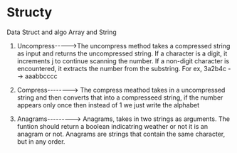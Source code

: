 # Structy

Data Struct and algo
Array and String

1. Uncompress----->The uncompress method takes a compressed string as input and returns the uncompressed string. If a character is a digit, it increments j to continue scanning the number. If a non-digit character is encountered, it extracts the number from the substring. For ex, 3a2b4c --> aaabbcccc

2) Compress--------> The compress meathod takes in a uncompressed string and then converts that into a compresseed string, if the number appears only once then instead of 1 we just write the alphabet

3) Anagrams---------> Anagrams, takes in two strings as arguments. The funtion should return a boolean indicatring weather or not it is an anagram or not. Anagrams are strings that contain the same character, but in any order.
